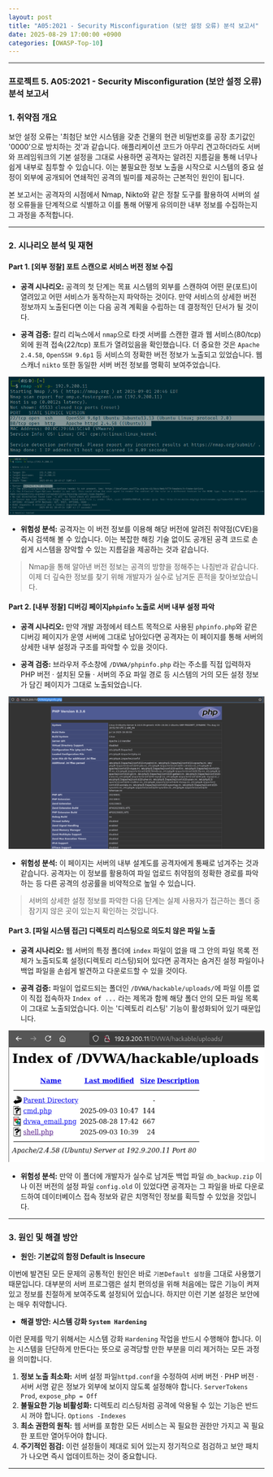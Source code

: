 ```yaml
---
layout: post
title: "A05:2021 - Security Misconfiguration (보안 설정 오류) 분석 보고서"
date: 2025-08-29 17:00:00 +0900
categories: [OWASP-Top-10]
---
```

---

### **프로젝트 5. A05:2021 - Security Misconfiguration (보안 설정 오류) 분석 보고서**

### 1. 취약점 개요

   보안 설정 오류는 '최첨단 보안 시스템을 갖춘 건물의 현관 비밀번호를 공장 초기값인 '0000'으로 방치하는 것'과 같습니다. 애플리케이션 코드가 아무리 견고하더라도 서버와 프레임워크의 기본 설정을 그대로 사용하면 공격자는 알려진 지름길을 통해 너무나 쉽게 내부로 침투할 수 있습니다. 이는 불필요한 정보 노출을 시작으로 시스템의 중요 설정이 외부에 공개되어 연쇄적인 공격의 빌미를 제공하는 근본적인 원인이 됩니다.

   본 보고서는 공격자의 시점에서 Nmap, Nikto와 같은 정찰 도구를 활용하여 서버의 설정 오류들을 단계적으로 식별하고 이를 통해 어떻게 유의미한 내부 정보를 수집하는지 그 과정을 추적합니다.

---

### 2. 시나리오 분석 및 재현

#### Part 1. [외부 정찰] 포트 스캔으로 서비스 버전 정보 수집

*   **공격 시나리오:**
   공격의 첫 단계는 목표 시스템의 외부를 스캔하여 어떤 문(포트)이 열려있고 어떤 서비스가 동작하는지 파악하는 것이다. 만약 서비스의 상세한 버전 정보까지 노출된다면 이는 다음 공격 계획을 수립하는 데 결정적인 단서가 될 것이다.

*   **공격 검증:**
   칼리 리눅스에서 `nmap`으로 타겟 서버를 스캔한 결과 웹 서비스(80/tcp) 외에 원격 접속(22/tcp) 포트가 열려있음을 확인했습니다. 더 중요한 것은 `Apache 2.4.58`, `OpenSSH 9.6p1` 등 서비스의 정확한 버전 정보가 노출되고 있었습니다. 웹 스캐너 `nikto` 또한 동일한 서버 버전 정보를 명확히 보여주었습니다.

   ![nmap](/assets/images/A05_P1-1.png)
   ![nikto](/assets/images/A05_P1-2.png)

*   **위험성 분석:**
   공격자는 이 버전 정보를 이용해 해당 버전에 알려진 취약점(CVE)을 즉시 검색해 볼 수 있습니다. 이는 복잡한 해킹 기술 없이도 공개된 공격 코드로 손쉽게 시스템을 장악할 수 있는 지름길을 제공하는 것과 같습니다.

>  Nmap을 통해 알아낸 버전 정보는 공격의 방향을 정해주는 나침반과 같습니다. 이제 더 깊숙한 정보를 찾기 위해 개발자가 실수로 남겨둔 흔적을 찾아보았습니다.

#### Part 2. [내부 정찰] 디버깅 페이지`phpinfo` 노출로 서버 내부 설정 파악

*   **공격 시나리오:**
   만약 개발 과정에서 테스트 목적으로 사용된 `phpinfo.php`와 같은 디버깅 페이지가 운영 서버에 그대로 남아있다면 공격자는 이 페이지를 통해 서버의 상세한 내부 설정과 구조를 파악할 수 있을 것이다.

*   **공격 검증:**
   브라우저 주소창에 `/DVWA/phpinfo.php` 라는 주소를 직접 입력하자 PHP 버전 · 설치된 모듈 · 서버의 주요 파일 경로 등 시스템의 거의 모든 설정 정보가 담긴 페이지가 그대로 노출되었습니다.

   ![phpinfo](/assets/images/A05_P2-1.png)

*   **위험성 분석:**
   이 페이지는 서버의 내부 설계도를 공격자에게 통째로 넘겨주는 것과 같습니다. 공격자는 이 정보를 활용하여 파일 업로드 취약점의 정확한 경로를 파악하는 등 다른 공격의 성공률을 비약적으로 높일 수 있습니다.

>  서버의 상세한 설정 정보를 파악한 다음 단계는 실제 사용자가 접근하는 폴더 중 잠기지 않은 곳이 있는지 확인하는 것입니다.

#### Part 3. [파일 시스템 접근] 디렉토리 리스팅으로 의도치 않은 파일 노출

*   **공격 시나리오:**
   웹 서버의 특정 폴더에 `index` 파일이 없을 때 그 안의 파일 목록 전체가 노출되도록 설정(디렉토리 리스팅)되어 있다면 공격자는 숨겨진 설정 파일이나 백업 파일을 손쉽게 발견하고 다운로드할 수 있을 것이다.

*   **공격 검증:**
   파일이 업로드되는 폴더인 `/DVWA/hackable/uploads/`에 파일 이름 없이 직접 접속하자 `Index of ...` 라는 제목과 함께 해당 폴더 안의 모든 파일 목록이 그대로 노출되었습니다. 이는 '디렉토리 리스팅' 기능이 활성화되어 있기 때문입니다.

   ![list](/assets/images/A05_P4-1.png)

*   **위험성 분석:**
   만약 이 폴더에 개발자가 실수로 남겨둔 백업 파일 `db_backup.zip` 이나 이전 버전의 설정 파일 `config.old` 이 있었다면 공격자는 그 파일을 바로 다운로드하여 데이터베이스 접속 정보와 같은 치명적인 정보를 획득할 수 있었을 것입니다.

---

### 3. 원인 및 해결 방안

*   **원인: 기본값의 함정 Default is Insecure**

   이번에 발견된 모든 문제의 공통적인 원인은 바로 `기본Default 설정`을 그대로 사용했기 때문입니다. 대부분의 서버 프로그램은 설치 편의성을 위해 처음에는 많은 기능이 켜져 있고 정보를 친절하게 보여주도록 설정되어 있습니다. 하지만 이런 기본 설정은 보안에는 매우 취약합니다.

*   **해결 방안: 시스템 강화 `System Hardening`**

   이런 문제를 막기 위해서는 시스템 강화 `Hardening` 작업을 반드시 수행해야 합니다. 이는 시스템을 단단하게 만든다는 뜻으로 공격당할 만한 부분을 미리 제거하는 모든 과정을 의미합니다.
   
   1.  **정보 노출 최소화:** 서버 설정 파일`httpd.conf`을 수정하여 서버 버전 · PHP 버전 · 서버 서명 같은 정보가 외부에 보이지 않도록 설정해야 합니다. `ServerTokens Prod`, `expose_php = Off`
   2.  **불필요한 기능 비활성화:** 디렉토리 리스팅처럼 공격에 악용될 수 있는 기능은 반드시 꺼야 합니다. `Options -Indexes`
   3.  **최소 권한의 원칙:** 웹 서버를 포함한 모든 서비스는 꼭 필요한 권한만 가지고 꼭 필요한 포트만 열어두어야 합니다.
   4.  **주기적인 점검:** 이런 설정들이 제대로 되어 있는지 정기적으로 점검하고 보안 패치가 나오면 즉시 업데이트하는 것이 중요합니다.

<hr class="short-rule">